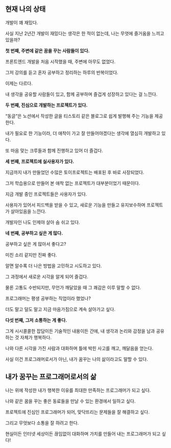 ## 현재 나의 상태
개발이 꽤 재밌다.

사실 지난 2년간 개발이 재밌다는 생각은 한 적이 없는데, 나는 무엇에 즐거움을 느끼고 있을까?

**첫 번째, 주변에 같은 꿈을 꾸는 사람들이 있다.**

프론트엔드 개발을 처음 시작했을 때, 주변에 아무도 없었다.

그저 강의를 듣고 혼자 공부하고 정리하는 하루의 반복이었다.

이제는 다르다.

내 생각을 공유할 사람들이 있고, 함께 공부하며 즐겁게 성장하고 있다는 걸 느낀다.

**두 번째, 진심으로 개발하는 프로젝트가 있다.**

“동글”은 노션에서 작성한 글을 티스토리 같은 블로그로 쉽게 발행해 주는 기능을 제공한다.

내가 필요로 한 기능이라, 더 애착이 가고 잘 만들어야겠다는 생각에 열심히 개발하고 있다.

또 마음 맞는 크루들과 함께 진행하고 있어 더 즐겁다.

**세 번째, 프로젝트에 실사용자가 있다.**

지금까지 내가 만들었던 수많은 토이프로젝트는 배포된 후 바로 사장되었다.

그저 학습용으로 만들어 본 애착 없는 프로젝트가 대부분이었기 때문이다.

지금 개발 중인 프로젝트들은 사용자가 있다.

사용자가 있어서 피드백을 받을 수 있고, 새로운 기능을 만들고 유지보수하며 프로젝트가 살아있음을 느낀다.

개발자인 나도 인제야 살아 숨 쉬고 있다.

**네 번째, 공부하고 싶은 게 많다.**

공부하고 싶은 게 많아서 좋다고?

미친 소리 같지만 진짜 좋다.

알면 알수록 더 나은 방법을 고민하고 시도하고 있다.

그 과정에서 새로운 시각을 알게 되어 즐겁다.

물론 고통도 수반되지만, 무언가 깨달았을 때 그 쾌감은 이루 말할 수 없다.

프로그래머는 평생 공부하는 직업이라 했었나?

더도 말고 덜도 말고 지금 마음가짐으로 계속 살아가고 싶다.

**다섯 번째, 그저 소통하는 게 좋다.**

그게 시시콜콜한 잡담이든 기술적인 내용이든 간에, 내 생각과 논리와 감정을 남과 공유하는 것 자체가 행복하다.

나와 다른 시각을 가진 사람과 대화하며 틀에 박힌 사고를 깨고, 깨달음을 얻는다.

사실 이건 프로그래머로서가 아닌, 내가 꿈꾸는 나의 삶이라고도 말할 수 있다.

## 내가 꿈꾸는 프로그래머로서의 삶
나는 위에 작성한 내가 행복한 이유를 최대한 만족하는 프로그래머가 되고 싶다.

나와 같은 꿈을 꾸는 좋은 동료들을 만날 수 있는 환경에서 일하고 싶다.

프로젝트에 진심인 프로그래머가 되어, 맞닥뜨리는 문제들을 잘 해결하고 싶다.

그리고 무엇보다 소통을 잘 하려고 한다.

현실이든 인터넷 세상이든 끊임없이 대화하며 가치를 만들어 내는 프로그래머가 되고 싶다!
